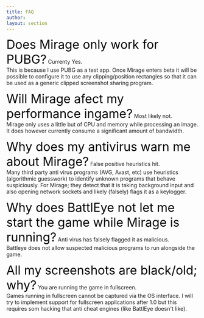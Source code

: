```yaml
---
title: FAQ
author:
layout: section
---
```

<font size="6" color="#000000">Does Mirage only work for PUBG?</font>
Currenty Yes.<br>
This is because I use PUBG as a test app. Once Mirage enters beta it will be possible to configure it to use any clipping/position rectangles so that it can be used as a generic clipped screenshot sharing program.

<font size="6" color="#000000">Will Mirage afect my performance ingame?</font>
Most likely not.<br>
Mirage only uses a little but of CPU and memory while processing an image. It does however currently consume a significant amount of bandwidth.

<font size="6" color="#000000">Why does my antivirus warn me about Mirage?</font>
False positive heuristics hit.<br>
Many third party anti virus programs (AVG, Avast, etc) use heuristics (algorithmic guesswork) to identify unknown programs that behave suspiciously. For Mirage; they detect that it is taking background input and also opening network sockets and likely (falsely) flags it as a keylogger.

<font size="6" color="#000000">Why does BattlEye not let me start the game while Mirage is running?</font>
Anti virus has falsely flagged it as malicious.<br>
Battleye does not allow suspected malicious programs to run alongside the game.

<font size="6" color="#000000">All my screenshots are black/old; why?</font>
You are running the game in fullscreen.<br>
Games running in fullscreen cannot be captured via the OS interface. I will try to implement support for fullscreen applications after 1.0 but this requires som hacking that anti cheat engines (like BattlEye doesn't like).